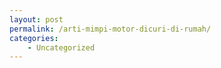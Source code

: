 ```yaml
---
layout: post
permalink: /arti-mimpi-motor-dicuri-di-rumah/
categories:
    - Uncategorized
---
```


